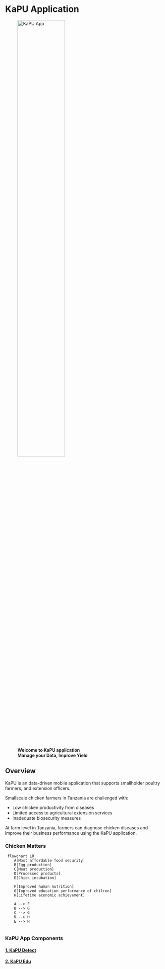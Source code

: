 # KaPU Application 

<figure>
    <a href="https://rb.gy/llh9x2" target="_blank">
    <img src ="/kapudocs/assets/circle.png" alt="KaPU App" style="width:60%">
    </a>
    <figcaption><b>Welcome to KaPU application </b></figcaption>
    <figcaption><b>Manage your Data, Improve Yield</b></figcaption>
</figure>

## Overview 
KaPU is an data-driven mobile application that supports smallholder poultry farmers, and extension officers. 

Smallscale chicken farmers in Tanzania are challenged with:

  * Low chicken productivity from diseases
  * Limited access to agricultural extension services
  * Inadequate biosecurity measures

At farm level in Tanzania, farmers can diagnose chicken diseases and improve their business performance using the KaPU application. 


### Chicken Matters

``` mermaid
 flowchart LR 
    A[Most affordable food security]
    B[Egg production]
    C[Meat production]
    D[Processed products]
    E[Chick incubation]

    F[Improved human nutrition]
    G[Improved education performance of chilren]
    H[Lifetime economic achievement]

    A --> F
    B --> G
    C --> G
    D --> H
    E --> H
    
```
### KaPU App Components
#### [1. KaPU Detect](kapudetect.md) 
#### [2. KaPU Edu](kapuedu.md)
